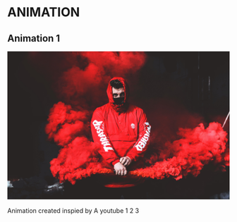 # ANIMATION
## **Animation 1**
![](animation%201/2.jpg)

Animation created inspied by 
A youtube
1
2
3
